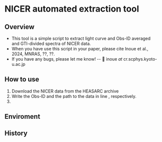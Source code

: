 # NICER automated extraction tool
## Overview
- This tool is a simple script to extract light curve and Obs-ID averaged and GTI-divided spectra of NICER data.
- When you have use this script in your paper, please cite Inoue et al., 2024, MNRAS, ??, ??.
- If you have any bugs, please let me know!
--  📧 inoue *at* cr.scphys.kyoto-u.ac.jp

## How to use
1. Download the NICER data from the HEASARC archive
2. Write the Obs-ID and the path to the data in line , respectively.
3.  

## Enviroment

## History
